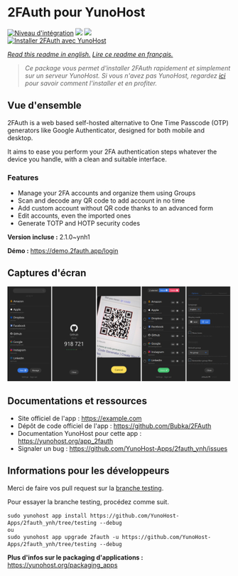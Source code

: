 # 2FAuth pour YunoHost

[![Niveau d'intégration](https://dash.yunohost.org/integration/2fauth.svg)](https://dash.yunohost.org/appci/app/2fauth) ![](https://ci-apps.yunohost.org/ci/badges/2fauth.status.svg) ![](https://ci-apps.yunohost.org/ci/badges/2fauth.maintain.svg)  
[![Installer 2FAuth avec YunoHost](https://install-app.yunohost.org/install-with-yunohost.svg)](https://install-app.yunohost.org/?app=2fauth)

*[Read this readme in english.](./README.md)*
*[Lire ce readme en français.](./README_fr.md)*

> *Ce package vous permet d'installer 2FAuth rapidement et simplement sur un serveur YunoHost.
Si vous n'avez pas YunoHost, regardez [ici](https://yunohost.org/#/install) pour savoir comment l'installer et en profiter.*

## Vue d'ensemble

2FAuth is a web based self-hosted alternative to One Time Passcode (OTP) generators like Google Authenticator, designed for both mobile and desktop.

It aims to ease you perform your 2FA authentication steps whatever the device you handle, with a clean and suitable interface.

### Features

- Manage your 2FA accounts and organize them using Groups
- Scan and decode any QR code to add account in no time
- Add custom account without QR code thanks to an advanced form
- Edit accounts, even the imported ones
- Generate TOTP and HOTP security codes

**Version incluse :** 2.1.0~ynh1

**Démo :** https://demo.2fauth.app/login

## Captures d'écran

![](./doc/screenshots/screenshot.png)

## Documentations et ressources

* Site officiel de l'app : https://example.com
* Dépôt de code officiel de l'app : https://github.com/Bubka/2FAuth
* Documentation YunoHost pour cette app : https://yunohost.org/app_2fauth
* Signaler un bug : https://github.com/YunoHost-Apps/2fauth_ynh/issues

## Informations pour les développeurs

Merci de faire vos pull request sur la [branche testing](https://github.com/YunoHost-Apps/2fauth_ynh/tree/testing).

Pour essayer la branche testing, procédez comme suit.
```
sudo yunohost app install https://github.com/YunoHost-Apps/2fauth_ynh/tree/testing --debug
ou
sudo yunohost app upgrade 2fauth -u https://github.com/YunoHost-Apps/2fauth_ynh/tree/testing --debug
```

**Plus d'infos sur le packaging d'applications :** https://yunohost.org/packaging_apps